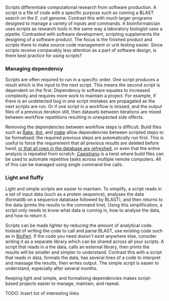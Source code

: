 Scripts differentiate computational research from software production. A script is a file of code with a specific purpose such as running a BLAST search on the *E. coli* genome. Contrast this with much larger programs designed to manage a variety of inputs and commands. A bioinformatician uses scripts as research tools in the same way a laboratory biologist uses a pipette. Contrasted with software development, scripting supplements the designing of a software product. The focus is the finished product and scripts there to make source code management or unit testing easier. Since scripts receive comparably less attention as a part of software design, is there best practice for using scripts?

### Managing dependency

Scripts are often required to run in a specific order. One script produces a result which is the input to the next script. This means the second script is dependent on the first. Dependency in software equates to increased complexity and requires more work to maintain a project. For example, if there is an undetected bug in one script mistakes are propagated as the next scripts are run. Or if one script in a workflow is missed, and the output files of a previous iteration still, then datasets between iterations are mixed between workflow repetitions resulting in unexpected side effects.

Removing the dependencies between workflow steps is difficult. Build files such as [Rake][rake], [Ant][ant], and [make][make] allow dependencies between scripted steps to be formalised: the required previous steps are automatically run first. This is useful to force the requirement that all previous results are deleted before hand, [or that all rows in the database are refreshed][biorake], or even that the entire analysis is repeated from scratch. [Capistrano][cap] is a twist where build files can be used to automate repetitive tasks across multiple remote computers. All of this can be managed using single command line calls.

### Light and fluffy

Light and simple scripts are easier to maintain. To simplify, a script reads in a set of input data (such as a protein sequence), analyses the data (formatdb on a sequence database followed by BLAST), and then returns to the data (prints the results to the command line). Using this simplification, a script only needs to know what data is coming in, how to analyse the data, and how to return it.

Scripts can be made lighter by reducing the amount of analytical code. Instead of writing the code to call and parse BLAST, use existing code such as in [BioPerl][Perl]. If the code you need doesn't exist anywhere else, consider writing it as a separate library which can be shared across all your scripts. A script that reads in a the data, calls an external library, then prints the results will be smaller and simpler to understand. Contrast this with a script that reads in data, formats the data, has several lines of a code to interpret and massage the results, then writes output. The simple script is easier to understand, especially after several months.

Keeping light and simple, and formalising dependencies makes script-based projects easier to manage, maintain, and repeat.

TODO: Insert list of interesting links

[make]: http://www.gnu.org/software/make/
[ant]: http://ant.apache.org/
[rake]: http://rake.rubyforge.org/
[biorake]: http://github.com/jandot/biorake/tree/master
[cap]: http://www.capify.org/
[Perl]: http://www.bioperl.org/wiki/Main_Page
